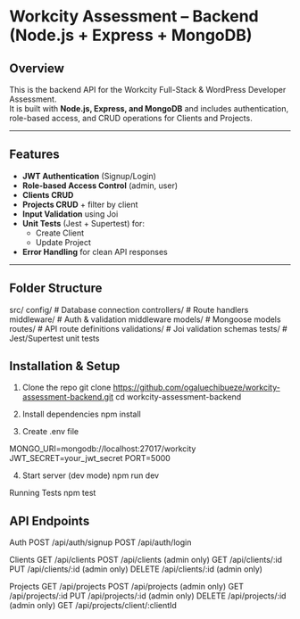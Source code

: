 # Workcity Assessment – Backend (Node.js + Express + MongoDB)

##  Overview
This is the backend API for the Workcity Full-Stack & WordPress Developer Assessment.  
It is built with **Node.js, Express, and MongoDB** and includes authentication, role-based access, and CRUD operations for Clients and Projects.

---

##  Features
- **JWT Authentication** (Signup/Login)
- **Role-based Access Control** (admin, user)
- **Clients CRUD**
- **Projects CRUD** + filter by client
- **Input Validation** using Joi
- **Unit Tests** (Jest + Supertest) for:
  - Create Client
  - Update Project
- **Error Handling** for clean API responses

---

##  Folder Structure
src/
config/ # Database connection
controllers/ # Route handlers
middleware/ # Auth & validation middleware
models/ # Mongoose models
routes/ # API route definitions
validations/ # Joi validation schemas
tests/ # Jest/Supertest unit tests

##  Installation & Setup
1. Clone the repo
git clone https://github.com/ogaluechibueze/workcity-assessment-backend.git
cd workcity-assessment-backend

2. Install dependencies
npm install

3. Create .env file

MONGO_URI=mongodb://localhost:27017/workcity
JWT_SECRET=your_jwt_secret
PORT=5000

4. Start server (dev mode)
npm run dev

Running Tests
npm test

## API Endpoints
Auth
    POST /api/auth/signup
    POST /api/auth/login

Clients
    GET /api/clients
    POST /api/clients (admin only)
    GET /api/clients/:id
    PUT /api/clients/:id (admin only)
    DELETE /api/clients/:id (admin only)

Projects
    GET /api/projects
    POST /api/projects (admin only)
    GET /api/projects/:id
    PUT /api/projects/:id (admin only)
    DELETE /api/projects/:id (admin only)
    GET /api/projects/client/:clientId

